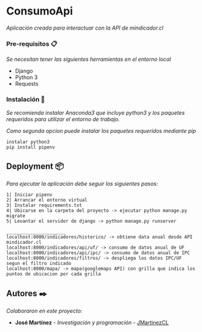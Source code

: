 # ConsumoApi 
_Aplicación creada para interactuar con la API de mindicador.cl_

### Pre-requisitos 📋
_Se necesitan tener las siguientes herramientas en el entorno local_

* Django
* Python 3
* Requests  

### Instalación 🔧
_Se recomienda instalar Anaconda3 que incluye python3 y los paquetes requeridos para utilizar el entorno de trabajo._

_Como segunda opcion puede instalar los paquetes requeridos mediante pip_
```
instalar python3
pip install pipenv
```

## Deployment 📦

_Para ejecutar la aplicación debe seguir los siguientes pasos:_

```
1| Iniciar pipenv 
2| Arrancar el entorno virtual
3| Instalar requirements.txt
4| Ubicarse en la carpeta del proyecto -> ejecutar python manage.py migrate 
5| Levantar el servidor de django -> python manage.py runserver

______________________
localhost:8000/indicadores/historico/ -> obtiene data anual desde API mindicador.cl
localhost:8000/indicadores/api/uf/ -> consumo de datos anual de UF
localhost:8000/indicadores/api/ipc/ -> consumo de datos anual de IPC
localhost:8000/indicadores/filtros/ -> despliega los datos IPC/UF segun el filtro indicado
localhost:8000/mapa/ -> mapa(googlemaps API) con grilla que indica los puntos de ubicacion por cada grilla

```

## Autores ✒️

_Colaboraron en este proyecto:_
* **José Martínez** - *Investigación y programación* - [JMartinezCL](https://github.com/JMartinezCL)